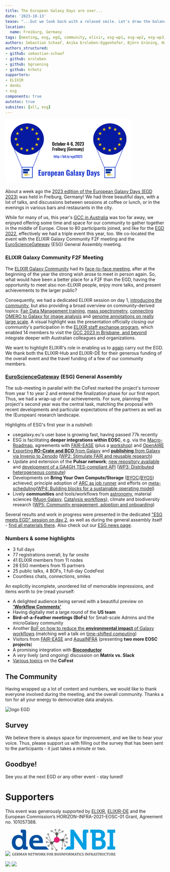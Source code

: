 ```yaml
---
title: The European Galaxy Days are over...
date: '2023-10-13'
tease: "...but we look back with a relaxed smile. Let's draw the balance!"
location:
  name: Freiburg, Germany
tags: [meeting, esg, egd, community, elixir, esg-wp1, esg-wp2, esg-wp3, esg-wp4, esg-wp5]
authors: Sebastian Schaaf, Anika Erxleben-Eggenhofer, Björn Grüning, Hans-Rudolf Hotz
authors_structured:
- github: sebastian-schaaf
- github: erxleben
- github: bgruening
- github: hrhotz
supporters:
- ELIXIR
- denbi
- esg
components: true
autotoc: true
subsites: [all, esg]
---
```


<div class="float-right" style="max-width: 400px">

![logo EGD](logo-egd2023.png)

</div>

About a week ago the [2023 edition of the European Galaxy Days (EGD 2023)](/events/2023-10-egd) was held in Freiburg, Germany! We had three beautiful days, with a lot of talks, and discussions between sessions at coffee or lunch, or in the evenings in various bars and restaurants in the city.
 
While for many of us, this year's [GCC in Australia](/events/gcc2023/) was too far away, we enjoyed offering some time and space for our community to gather together in the middle of Europe. Close to 80 participants joined, and like for the [EGD 2022](/events/2022-10-egd/), effectively we had a triple event this year, too. We co-located the event with the ELIXIR Galaxy Community F2F meeting and the [EuroScienceGateway](/projects/esg/) (ESG) General Assembly meeting.

### ELIXIR Galaxy Community F2F Meeting

The [ELIXIR Galaxy Community](https://elixir-europe.org/communities/galaxy) had its [face-to-face meeting](https://elixir-europe.org/events/elixir-galaxy-community-meeting-0), after at the beginning of the year the strong wish arose to meet in person again. So, what would have been a better place for a F2F than the EGD, having the opportunity to meet also non-ELIXIR people, enjoy more talks, and present achievements to the larger public? 

Consequently, we had a dedicated ELIXIR session on day 1, [introducing the community](https://galaxyproject.org/events/2023-10-egd/egd/ELIXIR-presentation_2023_10_Galaxy-Community-F2F_EGD_presentation.pdf), but also providing a broad overview on community-derived topics: [Fair Data Management training](https://docs.google.com/presentation/d/1SWO73pjufZI44KjkHg_EUzjMhcgOAeHy/edit#slide=id.g287f34dccc2_0_1098), [mass spectrometry](https://docs.google.com/presentation/d/1FNj_qEPQ2bDHMqNp-qjj1iEnqeArEIm4/edit#slide=id.p1), [connecting OMERO to Galaxy for image analysis](https://galaxyproject.org/events/2023-10-egd/egd/Lucille_Delisle_galaxy_omero.pdf) and [genome annotations on really large scale](https://docs.google.com/presentation/d/1BwZ7W_tg2kbVwIKRsN4abOAtuQJCGIcOkr1tGrO5sKQ). A visual highlight was the presentation officially closing our community's participation in the [ELIXIR staff exchange program](https://elixir-europe.org/internal-projects/staff-exchange-programme), which enabled 14 members to visit the [GCC 2023 in Brisbane, and beyond](https://elixir-europe.org/news/australia_visit_2023) integrate deeper with Australian colleagues and organizations.

We want to highlight ELIXIR's role in enabling us to [again](/events/2022-10-egd/#supporters) carry out the EGD. We thank both the ELIXIR-Hub and ELIXIR-DE for their generous funding of the overall event
and the travel funding of a few of our community members.

### [EuroScienceGateway](/projects/esg/) (ESG) General Assembly

The sub-meeting in parallel with the CoFest marked the project's turnover from year 1 to year 2 and entered the finalization phase for our first report. Thus, we had a wrap-up of our achievements. For sure, planning the project's second year was the central task, matching the proposal with recent developments and particular expectations of the partners as well as the (European) research landscape. 

Highlights of ESG's first year in a nutshell: 
 * usegalaxy.eu's user base is growing fast, having passed 77k recently
 * ESG is facilitating **deeper integrations within EOSC**, e.g. via the [Macro-Roadmap](https://eosc.eu/roadmap), agreements with [FAIR-EASE](https://eosc.eu/news/stronger-together-fair-ease-and-eurosciencegateway-join-forces) (plus a [workshop](/news/2023-05-21-fair-ease-euro-science-gateway/)) and [OpenAIRE](/news/2023-05-05-eosc-esg-openaire/)
 * [Exporting **RO-Crate and BCO** from Galaxy](https://galaxyproject.org/news/2023-02-23-structured-data-exports-ro-bco/) and [**publishing** from Galaxy via Invenio to Zenodo](https://github.com/galaxyproject/galaxy/pull/16381) ([WP2: Stimulate FAIR and reusable research](https://galaxyproject.org/news/2023-01-12-eurosciencegateway-wp2/))
 * Update and extension of the **Pulsar network**; [new repository available](https://github.com/usegalaxy-eu/pulsar-deployment) and [development of a GA4GH TES-compliant API](https://github.com/CESNET/tesp-api) ([WP3: Distributed heterogeneous compute](https://galaxyproject.org/news/2023-01-19-eurosciencegateway-wp3/))
 * Developments on **Bring Your Own Compute/Storage** ([BYOC](https://drive.google.com/file/d/1I3FCJ8vmo6jESNqMcfGZHRcVxtk169Tm/view)/[BYOS](https://drive.google.com/file/d/1IUBbuowoCYsOAuaKzBtEtwayzY4oooQF/view)) achieved; principle adoption of [ARC as job runner](https://docs.google.com/presentation/d/1xb70Z4dZfXEJrvbXFhLQceA1g2UZnEWG) and efforts on [meta-scheduling](https://docs.google.com/presentation/d/1-5ch2UpOXH9qBouR6cbqBYbsgzSNMysk/edit#slide=id.p1)([WP4: Building blocks for a sustainable operating model](https://galaxyproject.org/news/2022-12-08-esg-wp4/))
 * Lively **communities** and tools/workflows from [astronomy](https://galaxyproject.org/events/2023-10-egd/egd/Volodymyr_Savchenko-EGD-2023-astro.pdf), material sciences ([Muon Galaxy](https://galaxyproject.org/events/2023-10-egd/egd/Leandro-EGD-Muongalaxy-2023.pdf), [Catalysis workflows](https://galaxyproject.org/events/2023-10-egd/egd/Leandro-Applications-to-Catalysis-Workflows.pdf)), climate and biodiversity research ([WP5: Community engagement, adoption and onboarding](https://galaxyproject.org/news/2022-11-24-esg-wp5/))
 
Several results and work in progress were presented in the dedicated ["ESG meets EGD" session on day 2](/events/2023-10-egd/egd/), as well as during the general assembly itself - [find all materials there](/events/2023-10-egd/esg/). Also check out our [ESG news page](/projects/esg/news/).

### Numbers & some highlights

* 3 full days
* 77 registrations overall, by far onsite
* 41 ELIXIR members from 11 nodes
* 28 ESG members from 15 partners
* 25 public talks, 4 BOFs, 1 full-day CodeFest
* Countless chats, connections, smiles

An explicitly incomplete, unordered list of memorable impressions, and items worth to (re-)read yourself:

* A delighted audience being served with a beautiful preview on [**'Workflow Comments'**](https://docs.google.com/presentation/d/1O20J7ifwagyW5X6VeK5hshqgfiehuNr39eTr2JA8u7U)
* Having digitally met a large round of the **US team**
* **Bird-of-a-Feather meetings (BoFs)** for Small-scale Admins and the microGalaxy community
* Another [BoF on how to reduce the **environmental impact** of Galaxy workflows](https://docs.google.com/document/d/1krw121K1vHkxnHKcm4qKQfBNXjagQm_j_6C1mdhjB2Q) (matching well a talk on [time-shifted computing](https://docs.google.com/presentation/d/1Ui1Ozp51Er1rWm_wJTY_FejfYNKBAWPm))
* Visitors from [FAIR-EASE](https://galaxyproject.org/events/2023-10-egd/egd/EGD2023_jdetoc_galaxy_for_fairease.pdf) and [AquaINFRA](https://docs.google.com/presentation/d/1wXE5aRQ2MdQ-LW0WtE37Ih_u4ZDywVLG) (presenting **two more EOSC projects**)
* A promising integration with [**Bioconductor**](https://docs.google.com/presentation/d/12qSOm8hEaz57q2apNxyuv7qXI8OS7UDA4PzNMS48MYU)
* A _very_ lively (and ongoing) discussion on **Matrix vs. Slack**
* [Various topics](https://docs.google.com/document/d/1fumqwpdGWsA6yEvQfHbFmdDhjta1iZPXlv-dw8xG42g) on the **CoFest**


## The Community

Having wrapped up a lot of content and numbers, we would like to thank everyone involved during the meeting, and the overall community. Thanks a ton for all your energy to democratize data analysis.

<div style="max-width: 800px">

![logo EGD](P1020499_large.JPG)

</div>

## Survey

We believe there is always space for improvement, and we like to hear your voice. Thus, please support us with filling out the survey that has been sent to the participants - it just takes a minute or two.

## Goodbye!

See you at the next EGD or any other event - stay tuned!

# Supporters

This event was generously supported by [ELIXIR](https://elixir-europe.org/), [ELIXIR-DE](https://www.denbi.de/elixir-de) and the European Commission’s HORIZON-INFRA-2021-EOSC-01 Grant, Agreement no. 101057388.

<p float="left">
  <img src="/images/logos/ElixirNoTextLogo.png" width="330" />
  <img src="denbi.png" width="330" />
</p>

<p float="left">
  <img src="eu_funded_en.jpg" width="300" />
  <img src="/images/logos/DataPLANT-logo-transparent.png" width="200" />
</p>

